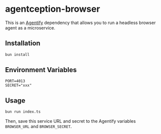 # agentception-browser

This is an [Agentify](https://github.com/mgilangjanuar/agentify) dependency that allows you to run a headless browser agent as a microservice.

## Installation

```bash
bun install
```

## Environment Variables

```[.env]
PORT=4013
SECRET="xxx"
```

## Usage

```bash
bun run index.ts
```

Then, save this service URL and secret to the Agentify variables `BROWSER_URL` and `BROWSER_SECRET`.
